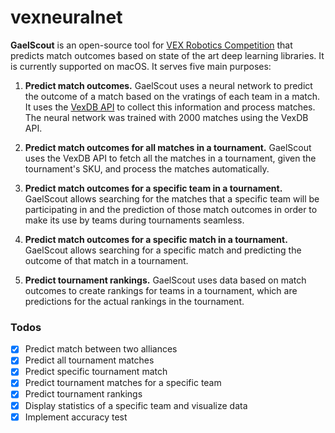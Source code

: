 # vexneuralnet

**GaelScout** is an open-source tool for [VEX Robotics Competition](https://www.vexrobotics.com/vexedr/competition)
that predicts match outcomes based on state of the art deep learning libraries.
It is currently supported on macOS. It serves five main purposes:

1. **Predict match outcomes.**
   GaelScout uses a neural network to predict the outcome of a match based on
   the vratings of each team in a match. It uses the [VexDB API](https://vexdb.io/the_data) to collect this information and process matches. The neural network was trained
   with 2000 matches using the VexDB API.

2. **Predict match outcomes for all matches in a tournament.**
   GaelScout uses the VexDB API to fetch all the matches in a tournament, given
   the tournament's SKU, and process the matches automatically.

3. **Predict match outcomes for a specific team in a tournament.**
   GaelScout allows searching for the matches that a specific team will be
   participating in and the prediction of those match outcomes in order to make
   its use by teams during tournaments seamless.

4. **Predict match outcomes for a specific match in a tournament.**
   GaelScout allows searching for a specific match and predicting the outcome of
   that match in a tournament.

5. **Predict tournament rankings.**
   GaelScout uses data based on match outcomes to create rankings for teams in a
   tournament, which are predictions for the actual rankings in the tournament.

### Todos

-   [x] Predict match between two alliances
-   [x] Predict all tournament matches
-   [x] Predict specific tournament match
-   [x] Predict tournament matches for a specific team
-   [x] Predict tournament rankings
-   [x] Display statistics of a specific team and visualize data
-   [x] Implement accuracy test
